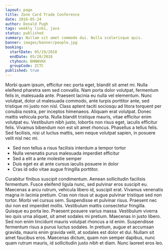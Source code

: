 ```yaml
---
layout: page
title: Zone Card Trade Conference
date: 2016-05-24
author: Donald Pugh
tags: weekly links, java
status: published
summary: Nullam sit amet commodo dui. Nulla scelerisque quis.
banner: images/banner/people.jpg
booking:
  startDate: 05/19/2018
  endDate: 05/20/2018
  ctyhocn: BHNWVHX
  groupCode: ZCTC
published: true
---
```

Morbi quam ipsum, efficitur nec porta eget, blandit sit amet mi. Nulla eleifend pharetra sem sed convallis. Nam porta dolor volutpat, fermentum felis in, malesuada ante. Praesent lacinia eu nulla vel elementum. Nunc volutpat, dolor ut malesuada commodo, ante turpis porttitor ante, sed tristique mi justo non nisl. Class aptent taciti sociosqu ad litora torquent per conubia nostra, per inceptos himenaeos. Aliquam erat volutpat. Donec mattis vehicula porta. Nulla blandit tristique mauris, vitae efficitur enim volutpat eu. Vestibulum nibh justo, lobortis non risus eget, iaculis efficitur felis. Vivamus bibendum non est sit amet rhoncus. Phasellus a tellus felis. Sed facilisis, nisi ut luctus mattis, sem neque volutpat sapien, in posuere velit nisl nec mi.

* Sed non tellus a risus facilisis interdum a tempor tortor
* Nulla venenatis purus malesuada imperdiet efficitur
* Sed a elit a ante molestie semper
* Duis eget ex at ante cursus iaculis posuere in dolor
* Cras id odio vitae augue fringilla porttitor.

Curabitur finibus suscipit condimentum. Aenean sollicitudin facilisis fermentum. Fusce eleifend ligula nunc, sed pulvinar eros suscipit eu. Maecenas a arcu rutrum, vehicula libero id, suscipit erat. Vivamus venenatis magna in lacinia pretium. Cras non risus ut augue pulvinar tristique sed non tortor. Morbi vel cursus sem. Suspendisse et pulvinar risus. Praesent nec dui non est imperdiet mollis. Vestibulum mattis consectetur fringilla. Quisque eu porta leo.
Praesent posuere varius massa. Vestibulum viverra leo quis urna aliquet, sit amet sodales mi pretium. Maecenas in justo libero. Sed non enim tincidunt mauris volutpat rhoncus a id enim. Suspendisse fermentum risus a purus luctus sodales. In pretium, augue et accumsan gravida, mauris enim gravida velit, at sodales est dolor et dui. Nullam sit amet faucibus eros. Maecenas dictum, quam non semper dapibus, nunc quam rutrum mauris, id sollicitudin justo nibh et diam. Nunc laoreet eros leo.
